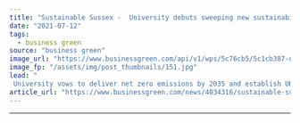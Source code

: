 ```yaml
---
title: "Sustainable Sussex -  University debuts sweeping new sustainability strategy"
date: "2021-07-12"
tags: 
  - business green
source: "business green"
image_url: "https://www.businessgreen.com/api/v1/wps/5c76cb5/5c1cb387-d06e-41f2-ba8a-732155888a95/2/Sussex-solar-panels-185x114.jpg"
image_fp: "/assets/img/post_thumbnails/151.jpg"
lead: "
 University vows to deliver net zero emissions by 2035 and establish UK's 'most biodiverse campus' ..."
article_url: "https://www.businessgreen.com/news/4034316/sustainable-sussex-university-debuts-sweeping-sustainability-strategy"
---
```


---
